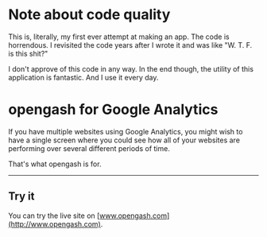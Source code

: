 # Note about code quality

This is, literally, my first ever attempt at making an app. The code is horrendous. I revisited the code
 years after I wrote it and was like "W. T. F. is this shit?"

I don't approve of this code in any way. In the end though, the utility of this application is fantastic. And I use it every day.

# opengash for Google Analytics
If you have multiple websites using Google Analytics, you might wish to have a single screen where you could see how all of your websites are performing over several different periods of time.

That's what opengash is for.

---

## Try it
You can try the live site on [www.opengash.com](http://www.opengash.com).
